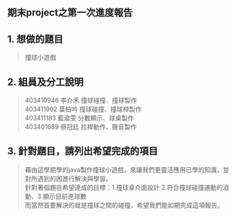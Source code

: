 期末project之第一次進度報告
-------------------------
## 1. 想做的題目
> 撞球小遊戲

## 2. 組員及分工說明
> 403410946 李介禾 撞球碰撞、撞球製作 <br>
> 403411902 葉柏吟 撞球碰撞、撞球桿製作 <br>
> 403411183 藍渝雯 分數顯示、球桌製作 <br>
> 403401689 蔡冠廷	拉桿動作、聲音製作 <br>

## 3. 針對題目，請列出希望完成的項目

> 藉由這學期學的java製作撞球小遊戲，來讓我們更靈活應用已學的知識，並對所遇到的困進行解決與學習。<br>
> 針對著個題目希望達成的目標：1.撞球桌介面設計 2.符合撞球碰撞運動的滾動、3.顯示目前進球數 <br>
> 而當然首要解決的就是撞球之間的碰撞，希望我們能如期完成這項報告。

